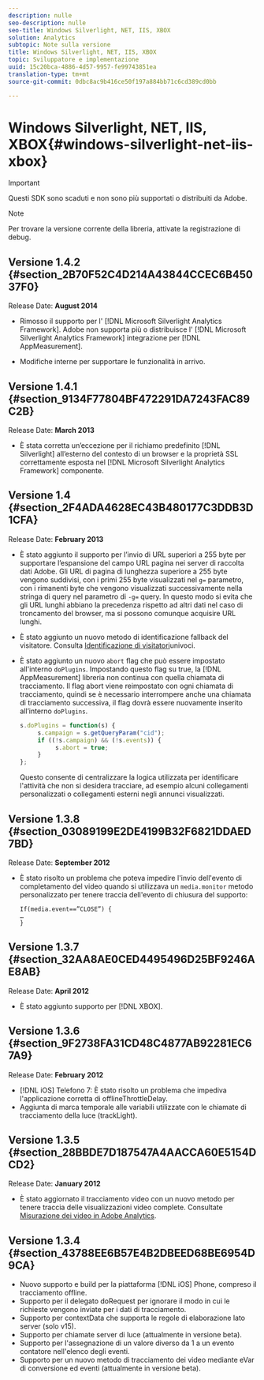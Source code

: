 ```yaml
---
description: nulle
seo-description: nulle
seo-title: Windows Silverlight, NET, IIS, XBOX
solution: Analytics
subtopic: Note sulla versione
title: Windows Silverlight, NET, IIS, XBOX
topic: Sviluppatore e implementazione
uuid: 15c20bca-4886-4d57-9957-fe99743851ea
translation-type: tm+mt
source-git-commit: 0dbc8ac9b416ce50f197a884bb71c6cd389cd0bb

---
```



# Windows Silverlight, NET, IIS, XBOX{#windows-silverlight-net-iis-xbox}

>[!IMPORTANT]
>
>Questi SDK sono scaduti e non sono più supportati o distribuiti da Adobe.

>[!NOTE]
>
>Per trovare la versione corrente della libreria, attivate la registrazione di debug.

## Versione 1.4.2 {#section_2B70F52C4D214A43844CCEC6B45037F0}

Release Date: **August 2014**

* Rimosso il supporto per l' [!DNL Microsoft Silverlight Analytics Framework]. Adobe non supporta più o distribuisce l' [!DNL Microsoft Silverlight Analytics Framework] integrazione per [!DNL AppMeasurement].

* Modifiche interne per supportare le funzionalità in arrivo.

## Versione 1.4.1 {#section_9134F77804BF472291DA7243FAC89C2B}

Release Date: **March 2013**

* È stata corretta un’eccezione per il richiamo predefinito [!DNL Silverlight] all’esterno del contesto di un browser e la proprietà SSL correttamente esposta nel [!DNL Microsoft Silverlight Analytics Framework] componente.

## Versione 1.4 {#section_2F4ADA4628EC43B480177C3DDB3D1CFA}

Release Date: **February 2013**

* È stato aggiunto il supporto per l’invio di URL superiori a 255 byte per supportare l’espansione del campo URL pagina nei server di raccolta dati Adobe. Gli URL di pagina di lunghezza superiore a 255 byte vengono suddivisi, con i primi 255 byte visualizzati nel `g=` parametro, con i rimanenti byte che vengono visualizzati successivamente nella stringa di query nel parametro di `-g=` query. In questo modo si evita che gli URL lunghi abbiano la precedenza rispetto ad altri dati nel caso di troncamento del browser, ma si possono comunque acquisire URL lunghi.

* È stato aggiunto un nuovo metodo di identificazione fallback del visitatore. Consulta [Identificazione di visitatori](https://marketing.adobe.com/resources/help/en_US/sc/implement/c_identifying_unique_visitors.html)univoci.
* È stato aggiunto un nuovo `abort` flag che può essere impostato all'interno `doPlugins`. Impostando questo flag su true, la [!DNL AppMeasurement] libreria non continua con quella chiamata di tracciamento. Il flag abort viene reimpostato con ogni chiamata di tracciamento, quindi se è necessario interrompere anche una chiamata di tracciamento successiva, il flag dovrà essere nuovamente inserito all’interno `doPlugins`.

   ```js
   s.doPlugins = function(s) { 
        s.campaign = s.getQueryParam("cid"); 
        if ((!s.campaign) && (!s.events)) { 
             s.abort = true; 
        } 
   };
   ```

   Questo consente di centralizzare la logica utilizzata per identificare l'attività che non si desidera tracciare, ad esempio alcuni collegamenti personalizzati o collegamenti esterni negli annunci visualizzati.

## Versione 1.3.8 {#section_03089199E2DE4199B32F6821DDAED7BD}

Release Date: **September 2012**

* È stato risolto un problema che poteva impedire l'invio dell'evento di completamento del video quando si utilizzava un `media.monitor` metodo personalizzato per tenere traccia dell'evento di chiusura del supporto:

   ```
   If(media.event==”CLOSE”) { 
   … 
   } 
   ```

## Versione 1.3.7 {#section_32AA8AE0CED4495496D25BF9246AE8AB}

Release Date: **April 2012**

* È stato aggiunto supporto per [!DNL XBOX].

## Versione 1.3.6 {#section_9F2738FA31CD48C4877AB92281EC67A9}

Release Date: **February 2012**

* [!DNL iOS] Telefono 7: È stato risolto un problema che impediva l'applicazione corretta di offlineThrottleDelay.
* Aggiunta di marca temporale alle variabili utilizzate con le chiamate di tracciamento della luce (trackLight).

## Versione 1.3.5 {#section_28BBDE7D187547A4AACCA60E5154DCD2}

Release Date: **January 2012**

* È stato aggiornato il tracciamento video con un nuovo metodo per tenere traccia delle visualizzazioni video complete. Consultate [Misurazione dei video in Adobe Analytics](https://marketing.adobe.com/resources/help/en_US/sc/appmeasurement/video/index.html).

## Versione 1.3.4 {#section_43788EE6B57E4B2DBEED68BE6954D9CA}

* Nuovo supporto e build per la piattaforma [!DNL iOS] Phone, compreso il tracciamento offline.
* Supporto per il delegato doRequest per ignorare il modo in cui le richieste vengono inviate per i dati di tracciamento.
* Supporto per contextData che supporta le regole di elaborazione lato server (solo v15).
* Supporto per chiamate server di luce (attualmente in versione beta).
* Supporto per l'assegnazione di un valore diverso da 1 a un evento contatore nell'elenco degli eventi.
* Supporto per un nuovo metodo di tracciamento dei video mediante eVar di conversione ed eventi (attualmente in versione beta).

